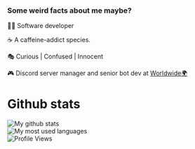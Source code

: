 ### Some weird facts about me maybe?
👨‍💻 Software developer

☕ A caffeine-addict species.

🎭 Curious | Confused | Innocent

🎮 Discord server manager and senior bot dev at [Worldwide🌍](https://discord.gg/worldwide)


# Github stats
![My github stats](https://github-readme-stats.vercel.app/api?username=drlove2002&count_private=true&theme=synthwave)  
![My most used languages](https://github-readme-stats.vercel.app/api/top-langs/?username=drlove2002&theme=synthwave)  
![Profile Views](https://komarev.com/ghpvc/?username=drlove2002)
